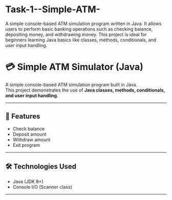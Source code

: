 # Task-1--Simple-ATM-
A simple console-based ATM simulation program written in Java.   It allows users to perform basic banking operations such as checking balance, depositing money, and withdrawing money.   This project is ideal for beginners learning Java basics like classes, methods, conditionals, and user input handling.
# 💳 Simple ATM Simulator (Java)

A simple console-based ATM simulation program built in Java.  
This project demonstrates the use of **Java classes, methods, conditionals, and user input handling**.

---

## 🚀 Features
- Check balance
- Deposit amount
- Withdraw amount
- Exit program

---

## 🛠️ Technologies Used
- Java (JDK 8+)
- Console I/O (Scanner class)

---

